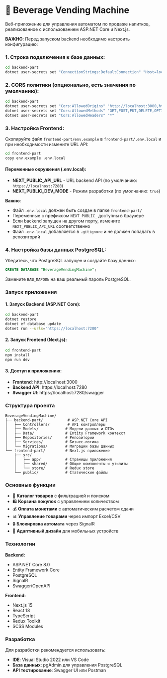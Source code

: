 # 🥤 Beverage Vending Machine

Веб-приложение для управления автоматом по продаже напитков, реализованное с использованием ASP.NET Core и Next.js.

**ВАЖНО**: Перед запуском backend необходимо настроить конфигурацию:

### 1. Строка подключения к базе данных:
```bash
cd backend-part
dotnet user-secrets set "ConnectionStrings:DefaultConnection" "Host=localhost;Port=5432;Database=BeverageVendingMachine;Username=postgres;Password=ВАШ_ПАРОЛЬ"
```

### 2. CORS политики (опционально, есть значения по умолчанию):
```bash
cd backend-part
dotnet user-secrets set "Cors:AllowedOrigins" "http://localhost:3000,https://localhost:3000,http://127.0.0.1:3000,https://127.0.0.1:3000"
dotnet user-secrets set "Cors:AllowedMethods" "GET,POST,PUT,DELETE,OPTIONS"
dotnet user-secrets set "Cors:AllowedHeaders" "*"
```

### 3. Настройка Frontend:
Скопируйте файл `frontend-part/env.example` в `frontend-part/.env.local` и при необходимости измените URL API:

```bash
cd frontend-part
copy env.example .env.local
```

#### Переменные окружения (.env.local):

- **NEXT_PUBLIC_API_URL** - URL backend API (по умолчанию: `https://localhost:7280`)
- **NEXT_PUBLIC_DEV_MODE** - Режим разработки (по умолчанию: `true`)

**Важно**: 
- Файл `.env.local` должен быть создан в папке `frontend-part/`
- Переменные с префиксом `NEXT_PUBLIC_` доступны в браузере
- Если backend запущен на другом порту, измените `NEXT_PUBLIC_API_URL` соответственно
- Файл `.env.local` добавляется в `.gitignore` и не должен попадать в репозиторий

### 4. Настройка базы данных PostgreSQL:

Убедитесь, что PostgreSQL запущен и создайте базу данных:

```sql
CREATE DATABASE "BeverageVendingMachine";
```

Замените `ВАШ_ПАРОЛЬ` на ваш реальный пароль PostgreSQL.

### Запуск приложения

#### 1. Запуск Backend (ASP.NET Core):
```bash
cd backend-part
dotnet restore
dotnet ef database update
dotnet run --urls="https://localhost:7280"
```

#### 2. Запуск Frontend (Next.js):
```bash
cd frontend-part
npm install
npm run dev
```

#### 3. Доступ к приложению:
- **Frontend**: http://localhost:3000
- **Backend API**: https://localhost:7280
- **Swagger UI**: https://localhost:7280/swagger

### Структура проекта

```
BeverageVendingMachine/
├── backend-part/           # ASP.NET Core API
│   ├── Controllers/        # API контроллеры
│   ├── Models/            # Модели данных и DTOs
│   ├── Data/              # Entity Framework контекст
│   ├── Repositories/      # Репозитории
│   ├── Services/          # Бизнес-логика
│   └── Migrations/        # Миграции базы данных
└── frontend-part/         # Next.js приложение
    ├── src/
    │   ├── app/           # Страницы приложения
    │   ├── shared/        # Общие компоненты и утилиты
    │   └── store/         # Redux store
    └── public/            # Статические файлы
```

### Основные функции

- 🛒 **Каталог товаров** с фильтрацией и поиском
- 🛍️ **Корзина покупок** с управлением количеством
- 💰 **Оплата монетами** с автоматическим расчетом сдачи
- 📊 **Управление товарами** через импорт Excel/CSV
- 🔒 **Блокировка автомата** через SignalR
- 📱 **Адаптивный дизайн** для мобильных устройств

### Технологии

**Backend:**
- ASP.NET Core 8.0
- Entity Framework Core
- PostgreSQL
- SignalR
- Swagger/OpenAPI

**Frontend:**
- Next.js 15
- React 18
- TypeScript
- Redux Toolkit
- SCSS Modules

### Разработка

Для разработки рекомендуется использовать:
- **IDE**: Visual Studio 2022 или VS Code
- **База данных**: pgAdmin для управления PostgreSQL
- **API тестирование**: Swagger UI или Postman
